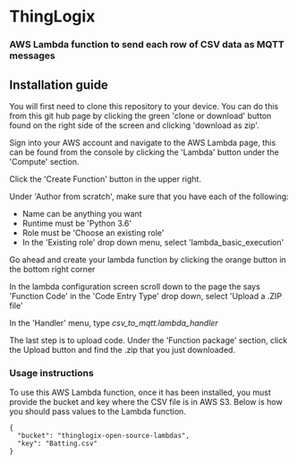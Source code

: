 # ThingLogix
### AWS Lambda function to send each row of CSV data as MQTT messages

## Installation guide  

You will first need to clone this repository to your device.  You can do this from this git hub page by clicking the green
'clone or download' button found on the right side of the screen and clicking 'download as zip'.<br>

Sign into your AWS account and navigate to the AWS Lambda page, this can be found from the console by clicking the
'Lambda' button under the 'Compute' section.<br>

Click the 'Create Function' button in the upper right.<br>

Under 'Author from scratch', make sure that you have each of the following:
- Name can be anything you want
- Runtime must be 'Python 3.6'
- Role must be 'Choose an existing role'
- In the 'Existing role' drop down menu, select 'lambda_basic_execution'

Go ahead and create your lambda function by clicking the orange button in the bottom right corner

In the lambda configuration screen scroll down to the page the says 'Function Code'
in the 'Code Entry Type' drop down, select 'Upload a .ZIP file'

In the 'Handler' menu, type *csv_to_mqtt.lambda_handler*

The last step is to upload code.  Under the 'Function package' section, click the Upload button and find the .zip that you just downloaded.

### Usage instructions
To use this AWS Lambda function, once it has been installed, you must provide the bucket and key where the CSV file is in AWS S3. Below is how you should pass values to the Lambda function.
```
{
  "bucket": "thinglogix-open-source-lambdas",
  "key": "Batting.csv"
}
```
